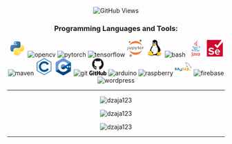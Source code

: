<div align="center">

![GitHub Views](https://komarev.com/ghpvc/?username=dzaja123)

</div>

<h3 align="center">Programming Languages and Tools: </h3>

<p align="center"> 
<a> <img src="https://raw.githubusercontent.com/devicons/devicon/master/icons/python/python-original.svg" alt="python" width="40" height="40"/> </a>
<a> <img src="https://www.vectorlogo.zone/logos/opencv/opencv-icon.svg" alt="opencv" width="40" height="40"/> </a>  
<a> <img src="https://www.vectorlogo.zone/logos/pytorch/pytorch-icon.svg" alt="pytorch" width="40" height="40"/> </a> 
<a> <img src="https://www.vectorlogo.zone/logos/tensorflow/tensorflow-icon.svg" alt="tensorflow" width="40" height="40"/> </a>  
<a> <img src="https://github.com/devicons/devicon/blob/master/icons/jupyter/jupyter-original-wordmark.svg" alt="jupyter" width="40" height="40"/> </a> 
<a> <img src="https://github.com/devicons/devicon/blob/master/icons/linux/linux-original.svg" alt="linux" width="40" height="40"/> </a> 
<a> <img src="https://www.vectorlogo.zone/logos/gnu_bash/gnu_bash-icon.svg" alt="bash" width="40" height="40"/> </a> 
<a> <img src="https://github.com/devicons/devicon/blob/master/icons/java/java-original-wordmark.svg" alt="java" width="40" height="40"/> </a> 
<a> <img src="https://github.com/devicons/devicon/blob/master/icons/selenium/selenium-original.svg" alt="selenium" width="40" height="40"/> </a>
<a> <img src="https://github.com/get-icon/geticon/blob/master/icons/maven.svg" alt="maven" width="40" height="40"/> </a>
<a> <img src="https://github.com/devicons/devicon/blob/master/icons/c/c-line.svg" alt="c" width="40" height="40"/> </a> 
<a> <img src="https://raw.githubusercontent.com/devicons/devicon/master/icons/cplusplus/cplusplus-original.svg" alt="cplusplus" width="40" height="40"/> </a> 
<a> <img src="https://www.vectorlogo.zone/logos/git-scm/git-scm-icon.svg" alt="git" width="40" height="40"/> </a> 
<a> <img src="https://github.com/devicons/devicon/blob/master/icons/github/github-original-wordmark.svg" alt="github" width="40" height="40"/> </a>
<a> <img src="https://cdn.worldvectorlogo.com/logos/arduino-1.svg" alt="arduino" width="40" height="40"/> </a>
<a> <img src="https://www.vectorlogo.zone/logos/raspberrypi/raspberrypi-icon.svg" alt="raspberry" width="40" height="40"/> </a> 
<a> <img src="https://github.com/devicons/devicon/blob/master/icons/mysql/mysql-original-wordmark.svg" alt="sql" width="40" height="40"/> </a> 
<a> <img src="https://www.vectorlogo.zone/logos/firebase/firebase-icon.svg" alt="firebase" width="40" height="40"/> </a> 
<a> <img src="https://www.vectorlogo.zone/logos/wordpress/wordpress-tile.svg" alt="wordpress" width="40" height="40"/> </a>
</p>

---

<p align="center">
  <img src="https://github-readme-stats.vercel.app/api/top-langs?username=dzaja123&show_icons=true&locale=en&theme=merko" alt="dzaja123" />
</p>

<p align="center">
  <img src="https://github-readme-stats.vercel.app/api?username=dzaja123&show_icons=true&locale=en&theme=merko&custom_title=Nikola's GitHub stats" alt="dzaja123" /> 
</p>

<p align="center">
  <img src="https://github-readme-streak-stats.herokuapp.com/?user=dzaja123&show_icons=true&locale=en&theme=merko" alt="dzaja123" />
</p>

---
